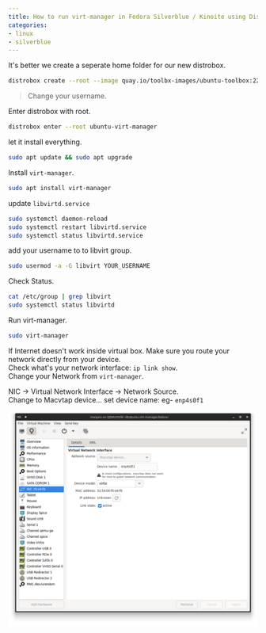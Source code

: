 ```yaml
---
title: How to run virt-manager in Fedora Silverblue / Kinoite using Distrobox
categories:
- linux
- silverblue
---
```


It's better we create a seperate home folder for our new distrobox.  
```bash
distrobox create --root --image quay.io/toolbx-images/ubuntu-toolbox:22.04 --name ubuntu-virt-manager --home /home/zihad/.var/distrobox/home/ubuntu-virt-manager --init
```
> Change your username.

Enter distrobox with root.  
```bash
distrobox enter --root ubuntu-virt-manager
```  
let it install everything.  
```bash
sudo apt update && sudo apt upgrade
```
Install `virt-manager`.
```bash
sudo apt install virt-manager
```

update `libvirtd.service`
```bash
sudo systemctl daemon-reload
sudo systemctl restart libvirtd.service
sudo systemctl status libvirtd.service
```
add your username to to libvirt group.
```bash
sudo usermod -a -G libvirt YOUR_USERNAME
```
Check Status.  
```bash
cat /etc/group | grep libvirt
sudo systemctl status libvirtd
```
Run virt-manager.

```bash
sudo virt-manager
```

If Internet doesn't work inside virtual box. Make sure you route your network directly from your device.  
Check what's your network interface: `ip link show`.  
Change your Network from `virt-manager`.  

NIC -> Virtual Network Interface -> Network Source.  
Change to Macvtap device...
set device name: eg- `enp4s0f1`

![Macvtap](https://raw.githubusercontent.com/tazihad/tazihad.github.io/main/assets/images/Screenshot_20230108_000536.png)

